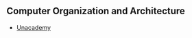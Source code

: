 ## Computer Organization and Architecture
- [Unacademy](https://youtube.com/playlist?list=PLG9aCp4uE-s3WzvFW1nI-7hHWNC8s2RdI&si=YcH6PKwYDDh-2iH7)
